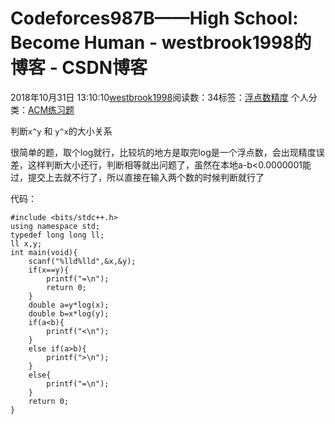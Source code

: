 # Codeforces987B——High School: Become Human - westbrook1998的博客 - CSDN博客





2018年10月31日 13:10:10[westbrook1998](https://me.csdn.net/westbrook1998)阅读数：34标签：[浮点数精度](https://so.csdn.net/so/search/s.do?q=浮点数精度&t=blog)
个人分类：[ACM练习题](https://blog.csdn.net/westbrook1998/article/category/7652684)









判断`x^y` 和 `y^x`的大小关系

很简单的题，取个log就行，比较坑的地方是取完log是一个浮点数，会出现精度误差，这样判断大小还行，判断相等就出问题了，虽然在本地a-b<0.0000001能过，提交上去就不行了，所以直接在输入两个数的时候判断就行了

代码：

```
#include <bits/stdc++.h>
using namespace std;
typedef long long ll;
ll x,y;
int main(void){
    scanf("%lld%lld",&x,&y);
    if(x==y){
        printf("=\n");
        return 0;
    }
    double a=y*log(x);
    double b=x*log(y);
    if(a<b){
        printf("<\n");
    }
    else if(a>b){
        printf(">\n");
    }
    else{
        printf("=\n");
    }
    return 0;
}
```




